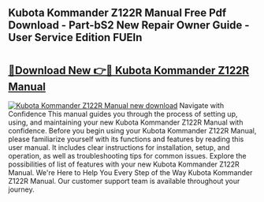 ## Kubota Kommander Z122R Manual Free Pdf Download - Part-bS2 New Repair Owner Guide - User Service Edition FUEIn

# <h2><a href="http://bc90878.oget.top/?id=Kubota+Kommander+Z122R+Manual">🔗Download New 👉🔴 Kubota Kommander Z122R Manual</a></h2>

[![Kubota Kommander Z122R Manual new download](https://i.imgur.com/5g1atiW.png)](http://bc90878.oget.top/?id=Kubota+Kommander+Z122R+Manual)
Navigate with Confidence This manual guides you through the process of setting up, using, and maintaining your new Kubota Kommander Z122R Manual with confidence. Before you begin using your Kubota Kommander Z122R Manual, please familiarize yourself with its functions and features by reading this user manual. It includes clear instructions for installation, setup, and operation, as well as troubleshooting tips for common issues. Explore the possibilities of list of features with your new Kubota Kommander Z122R Manual. We're Here to Help You Every Step of the Way Kubota Kommander Z122R Manual. Our customer support team is available throughout your journey.
